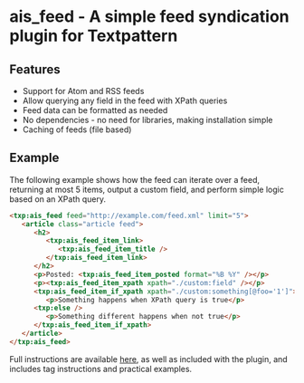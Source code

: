 # ais_feed - A simple feed syndication plugin for Textpattern

## Features

* Support for Atom and RSS feeds
* Allow querying any field in the feed with XPath queries
* Feed data can be formatted as needed
* No dependencies - no need for libraries, making installation simple
* Caching of feeds (file based)

## Example

The following example shows how the feed can iterate over a feed, returning at most 5 items, output a custom field, and perform simple logic based on an XPath query.

```html
<txp:ais_feed feed="http://example.com/feed.xml" limit="5">
   <article class="article feed">
      <h2>
         <txp:ais_feed_item_link>
            <txp:ais_feed_item_title />
         </txp:ais_feed_item_link>
      </h2>
      <p>Posted: <txp:ais_feed_item_posted format="%B %Y" /></p>
      <p><txp:ais_feed_item_xpath xpath="./custom:field" /></p>
      <txp:ais_feed_item_if_xpath xpath="./custom:something[@foo='1']">
         <p>Something happens when XPath query is true</p>
      <txp:else />
         <p>Something different happens when not true</p>
      </txp:ais_feed_item_if_xpath>
   </article>
</txp:ais_feed>
```

Full instructions are available [here](help.textile), as well as included with the plugin, and includes tag instructions and practical examples.
